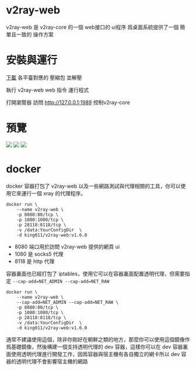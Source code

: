 # v2ray-web

v2ray-web 是 v2ray-core 的一個 web接口的 ui程序 爲桌面系統提供了一個 簡單且一致的 操作方案

# 安裝與運行

[下載](https://gitlab.com/king011/v2ray-web/-/releases) 各平臺對應的 壓縮包 並解壓

執行 v2ray-web web 指令 運行程式

打開瀏覽器 訪問 http://127.0.0.1:1989 控制v2ray-core


# 預覽
![](document/view.png)
![](document/about.png)
![](document/template.png)

# docker

docker 容器打包了 v2ray-web 以及一些網路測試與代理相關的工具，你可以使用它來運行一個 xray 的代理程序。


```
docker run \
    --name v2ray-web \
    -p 8080:80/tcp \
    -p 1080:1080/tcp \
    -p 28118:8118/tcp \
    -v /data:YourConfigDir  \
    -d king011/v2ray-web:v1.6.0
```

* 8080 端口用於訪問 v2ray-web 提供的網頁 ui
* 1080 是 socks5 代理
* 8118 是 http 代理

容器裏面也已經打包了 iptables，使用它可以在容器裏面配置透明代理，但需要指定 `--cap-add=NET_ADMIN --cap-add=NET_RAW`

```
docker run \
    --name v2ray-web \
    --cap-add=NET_ADMIN --cap-add=NET_RAW \
    -p 8080:80/tcp \
    -p 1080:1080/tcp \
    -p 28118:8118/tcp \
    -v /data:YourConfigDir  \
    -d king011/v2ray-web:v1.6.0
```

通常不建議使用這個，除非你剛好在朝鮮之類的地方，那麼你可以使用這個鏡像作爲基礎鏡像，然後構建一個支持透明代理的 dev 容器，這樣你可以在 dev 容器裏面使用透明代理進行開發工作，因爲容器與宿主機有各自獨立的網卡所以 dev 容器的透明代理不會影響宿主機的網路